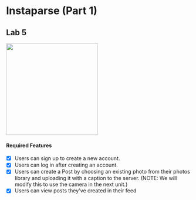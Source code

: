 # Instaparse (Part 1)
## Lab 5

<img src="demo1.gif" width=250><br>

#### Required Features
- [x] Users can sign up to create a new account.
- [x] Users can log in after creating an account.
- [x] Users can create a Post by choosing an existing photo from their photos library and uploading it with a caption to the server. (NOTE: We will modify this to use the camera in the next unit.)
- [x] Users can view posts they've created in their feed

